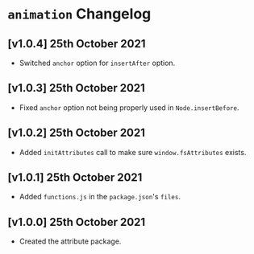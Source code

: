 # `animation` Changelog

## [v1.0.4] 25th October 2021

- Switched `anchor` option for `insertAfter` option.

## [v1.0.3] 25th October 2021

- Fixed `anchor` option not being properly used in `Node.insertBefore`.

## [v1.0.2] 25th October 2021

- Added `initAttributes` call to make sure `window.fsAttributes` exists.

## [v1.0.1] 25th October 2021

- Added `functions.js` in the `package.json`'s `files`.

## [v1.0.0] 25th October 2021

- Created the attribute package.
